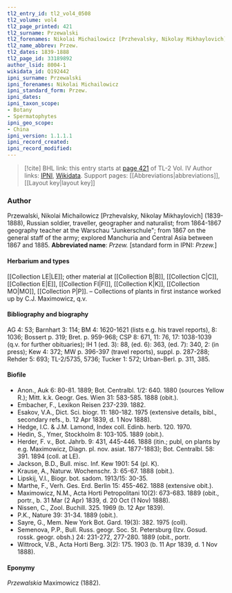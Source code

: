 ```yaml
---
tl2_entry_id: tl2_vol4_0508
tl2_volume: vol4
tl2_page_printed: 421
tl2_surname: Przewalski
tl2_forenames: Nikolai Michailowicz [Przhevalsky, Nikolay Mikhaylovich]
tl2_name_abbrev: Przew.
tl2_dates: 1839-1888
tl2_page_id: 33189892
author_lsid: 8004-1
wikidata_id: Q192442
ipni_surname: Przewalski
ipni_forenames: Nikolai Michailowicz
ipni_standard_form: Przew.
ipni_dates: 
ipni_taxon_scope: 
- Botany
- Spermatophytes
ipni_geo_scope: 
- China
ipni_version: 1.1.1.1
ipni_record_created: 
ipni_record_modified:
---
```


> [!cite] BHL link: this entry starts at [page 421](https://www.biodiversitylibrary.org/page/33189892) of TL-2 Vol. IV
> Author links: [IPNI](https://www.ipni.org/a/8004-1), [Wikidata](https://www.wikidata.org/wiki/Q192442). Support pages: [[Abbreviations|abbreviations]], [[Layout key|layout key]]

### Author

Przewalski, Nikolai Michailowicz \[Przhevalsky, Nikolay Mikhaylovich\] (1839-1888), Russian soldier, traveller, geographer and naturalist; from 1864-1867 geography teacher at the Warschau "Junkerschule"; from 1867 on the general staff of the army; explored Manchuria and Central Asia between 1867 and 1885. 
**Abbreviated name**: *Przew.* \[standard form in IPNI: *Przew.*\]

#### Herbarium and types

[[Collection LE|LE]]; other material at [[Collection B|B]], [[Collection C|C]], [[Collection E|E]], [[Collection FI|FI]], [[Collection K|K]], [[Collection MO|MO]], [[Collection P|P]]. – Collections of plants in first instance worked up by C.J. Maximowicz, q.v.

#### Bibliography and biography

AG 4: 53; Barnhart 3: 114; BM 4: 1620-1621 (lists e.g. his travel reports), 8: 1036; Bossert p. 319; Bret. p. 959-968; CSP 8: 671, 11: 76, 17: 1038-1039 (q.v. for further obituaries); IH 1 (ed. 3): 88, (ed. 6): 363, (ed. 7): 340, 2: (in press); Kew 4: 372; MW p. 396-397 (travel reports), suppl. p. 287-288; Rehder 5: 693; TL-2/5735, 5736; Tucker 1: 572; Urban-Berl. p. 311, 385.

#### Biofile

- Anon., Auk 6: 80-81. 1889; Bot. Centralbl. 1/2: 640. 1880 (sources Yellow R.); Mitt. k.k. Geogr. Ges. Wien 31: 583-585. 1888 (obit.).
- Embacher, F., Lexikon Reisen 237-239. 1882.
- Esakov, V.A., Dict. Sci. biogr. 11: 180-182. 1975 (extensive details, bibl., secondary refs., b. 12 Apr 1839, d. 1 Nov 1888).
- Hedge, I.C. & J.M. Lamond, Index coll. Edinb. herb. 120. 1970.
- Hedin, S., Ymer, Stockholm 8: 103-105. 1889 (obit.).
- Herder, F. v., Bot. Jahrb. 9: 431, 445-446. 1888 (itin.; publ, on plants by e.g. Maximowicz, Diagn. pl. nov. asiat. 1877-1883); Bot. Centralbl. 58: 391. 1894 (coll. at LE).
- Jackson, B.D., Bull. misc. Inf. Kew 1901: 54 (pl. K).
- Krause, A., Naturw. Wochenschr. 3: 65-67. 1888 (obit.).
- Lipskij, V.I., Biogr. bot. sadom. 1913/15: 30-35.
- Marthe, F., Verh. Ges. Erd. Berlin 15: 455-462. 1888 (extensive obit.).
- Maximowicz, N.M., Acta Horti Petropolitani 10(2): 673-683. 1889 (obit., portr., b. 31 Mar (2 Apr) 1839, d. 20 Oct (1 Nov) 1888).
- Nissen, C., Zool. Buchill. 325. 1969 (b. 12 Apr 1839).
- P.K., Nature 39: 31-34. 1889 (obit.).
- Sayre, G., Mem. New York Bot. Gard. 19(3): 382. 1975 (coll).
- Semenova, P.P., Bull. Russ. geogr. Soc. St. Petersburg (Izv. Gosud. rossk. geogr. obsh.) 24: 231-272, 277-280. 1889 (obit., portr.
- Wittrock, V.B., Acta Horti Berg. 3(2): 175. 1903 (b. 11 Apr 1839, d. 1 Nov 1888).

#### Eponymy

*Przewalskia* Maximowicz (1882).

